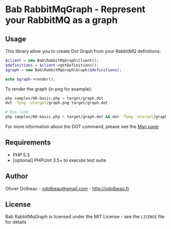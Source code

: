 Bab RabbitMqGraph - Represent your RabbitMQ as a graph
======================================================

Usage
-----

This library allow you to create Dot Graph from your RabbitMQ definitions:

```php
$client = new Bab\RabbitMqGraph\Client();
$definitions = $client->getDefinitions();
$graph = new Bab\RabbitMqGraph\Graph($definitions);

echo $graph->render();
```

To render the graph (in png for example):

```bash
php samples/00-basic.php > target/graph.dot
dot -Tpng -otarget/graph.png target/graph.dot

# One line
php samples/00-basic.php > target/graph.dot && dot -Tpng -otarget/graph.png target/graph.dot && open target/graph.png
```

For more information about the DOT command, please see the
[Man page](http://www.graphviz.org/cgi-bin/man?dot)

Requirements
------------

- PHP 5.3
- [optional] PHPUnit 3.5+ to execute test suite

Author
------

Olivier Dolbeau - <odolbeau@gmail.com> - <http://odolbeau.fr><br />

License
-------

Bab RabbitMqGraph is licensed under the MIT License - see the `LICENSE` file
for details
